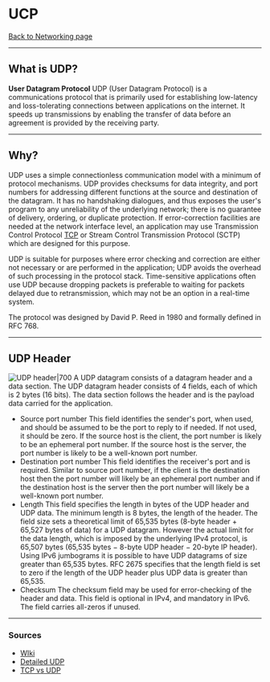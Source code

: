 # UCP
[Back to Networking page](index.md)
- --
## What is UDP?
**User Datagram Protocol**
UDP (User Datagram Protocol) is a communications protocol that is primarily used for establishing low-latency and loss-tolerating connections between applications on the internet. It speeds up transmissions by enabling the transfer of data before an agreement is provided by the receiving party.
- --
## Why?
UDP uses a simple connectionless communication model with a minimum of protocol mechanisms. UDP provides checksums for data integrity, and port numbers for addressing different functions at the source and destination of the datagram. It has no handshaking dialogues, and thus exposes the user's program to any unreliability of the underlying network; there is no guarantee of delivery, ordering, or duplicate protection. If error-correction facilities are needed at the network interface level, an application may use Transmission Control Protocol [TCP](TCP.md) or Stream Control Transmission Protocol (SCTP) which are designed for this purpose.

UDP is suitable for purposes where error checking and correction are either not necessary or are performed in the application; UDP avoids the overhead of such processing in the protocol stack. Time-sensitive applications often use UDP because dropping packets is preferable to waiting for packets delayed due to retransmission, which may not be an option in a real-time system.

The protocol was designed by David P. Reed in 1980 and formally defined in RFC 768.
- --
## UDP Header
![UDP header|700](https://i2.wp.com/ipwithease.com/wp-content/uploads/2018/01/091-udp-user-datagram-protocol-01.png)
A UDP datagram consists of a datagram header and a data section. The UDP datagram header consists of 4 fields, each of which is 2 bytes (16 bits). The data section follows the header and is the payload data carried for the application.

- Source port number
	This field identifies the sender's port, when used, and should be assumed to be the port to reply to if needed. If not used, it should be zero. If the source host is the client, the port number is likely to be an ephemeral port number. If the source host is the server, the port number is likely to be a well-known port number.
- Destination port number
	This field identifies the receiver's port and is required. Similar to source port number, if the client is the destination host then the port number will likely be an ephemeral port number and if the destination host is the server then the port number will likely be a well-known port number.
- Length
	This field specifies the length in bytes of the UDP header and UDP data. The minimum length is 8 bytes, the length of the header. The field size sets a theoretical limit of 65,535 bytes (8-byte header + 65,527 bytes of data) for a UDP datagram. However the actual limit for the data length, which is imposed by the underlying IPv4 protocol, is 65,507 bytes (65,535 bytes − 8-byte UDP header − 20-byte IP header).
	Using IPv6 jumbograms it is possible to have UDP datagrams of size greater than 65,535 bytes. RFC 2675 specifies that the length field is set to zero if the length of the UDP header plus UDP data is greater than 65,535.
- Checksum
	The checksum field may be used for error-checking of the header and data. This field is optional in IPv4, and mandatory in IPv6. The field carries all-zeros if unused.

- --
### Sources
- [WIki](https://en.wikipedia.org/wiki/User_Datagram_Protocol)
- [Detailed UDP](https://youtu.be/HF_znV8x9a0)
- [TCP vs UDP](https://youtu.be/uwoD5YsGACg)